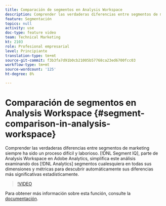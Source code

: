 ```yaml
---
title: Comparación de segmentos en Analysis Workspace
description: Comprender las verdaderas diferencias entre segmentos de marketing siempre ha sido un proceso difícil y laborioso. IQ de segmento, parte de Analysis Workspace en Adobe Analytics, simplifica este análisis al examinar dos segmentos cualesquiera de Analytics en todas sus dimensiones y métricas para descubrir automáticamente sus diferencias más significativas estadísticamente.
feature: Segmentación
topics: null
activity: use
doc-type: feature video
team: Technical Marketing
kt: 2103
role: Profesional empresarial
level: Principiante
translation-type: tm+mt
source-git-commit: f3b3fa7d91b0cb21005b57768ca23ed6700fcc03
workflow-type: tm+mt
source-wordcount: '125'
ht-degree: 8%

---
```



#  Comparación de segmentos en Analysis Workspace  {#segment-comparison-in-analysis-workspace}

Comprender las verdaderas diferencias entre segmentos de marketing siempre ha sido un proceso difícil y laborioso. [!DNL Segment IQ], parte de Analysis Workspace en Adobe Analytics, simplifica este análisis examinando dos  [!DNL Analytics]  segmentos cualesquiera en todas sus   dimensiones y   métricas para descubrir automáticamente sus diferencias más significativas estadísticamente.

>[!VIDEO](https://video.tv.adobe.com/v/23976/?quality=12)

Para obtener más información sobre esta función, consulte la [documentación](https://marketing.adobe.com/resources/help/es_ES/analytics/analysis-workspace/segment-comparison.html).
